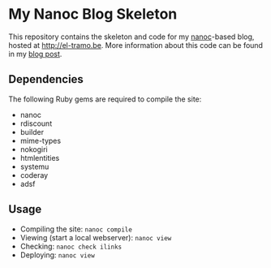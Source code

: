 # My Nanoc Blog Skeleton

This repository contains the skeleton and code for my [nanoc](http://nanoc.ws)-based blog,
hosted at <http://el-tramo.be>. 
More information about this code can be found in my [blog post](http://el-tramo.be/blog/wordpress-to-nanoc).


## Dependencies

The following Ruby gems are required to compile the site:

- nanoc
- rdiscount
- builder
- mime-types
- nokogiri
- htmlentities
- systemu
- coderay
- adsf


## Usage

- Compiling the site: `nanoc compile`
- Viewing (start a local webserver): `nanoc view`
- Checking: `nanoc check ilinks`
- Deploying: `nanoc view`
